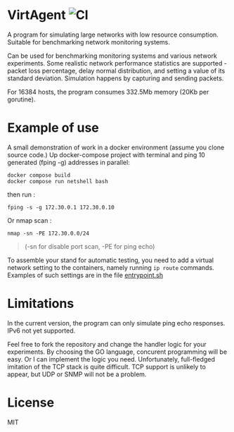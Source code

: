 # VirtAgent ![CI](https://github.com/pavlozt/virtagent/actions/workflows/ci.yml/badge.svg) #
A program for simulating large networks with low resource consumption.
Suitable for benchmarking network monitoring systems.

Can be used for benchmarking monitoring systems and various network experiments.
Some realistic network performance statistics are supported - packet loss percentage, delay normal distribution, and setting a value of its standard deviation.
Simulation happens by capturing and sending packets.

For 16384 hosts, the program consumes 332.5Mb memory (20Kb per gorutine).



#  Example of use #
A small demonstration of work in a docker environment (assume you  clone source code.)
Up docker-compose project with terminal and ping 10 generated (fping -g) addresses in parallel:
```
docker compose build
docker compose run netshell bash
```
then run :
```
fping -s -g 172.30.0.1 172.30.0.10
```
Or nmap scan :
```
nmap -sn -PE 172.30.0.0/24
```
>(-sn for disable port scan, -PE for ping echo)

To assemble your stand for automatic testing, you need to add a virtual network setting to the containers,
namely running `ip route` commands. Examples of such settings are in the file [entrypoint.sh](./network-tools/entrypoint.sh)

# Limitations #
In the current version, the program can only simulate ping echo responses. IPv6 not yet supported.

Feel free to fork the repository and change the handler logic for your experiments.
By choosing the GO language, concurent programming will be easy. Or I can implement the logic you need.
Unfortunately, full-fledged imitation of the TCP stack is quite difficult. TCP support is unlikely to appear, but UDP or SNMP will not be a problem.

# License #

MIT
